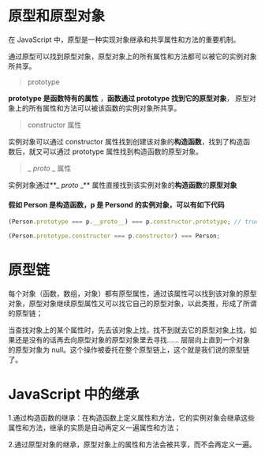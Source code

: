 # 原型和原型对象

在 JavaScript 中，原型是一种实现对象继承和共享属性和方法的重要机制。

通过原型可以找到原型对象，原型对象上的所有属性和方法都可以被它的实例对象所共享。

> prototype

**prototype 是函数特有的属性** ，**函数通过 prototype 找到它的原型对象**， 原型对象上的所有属性和方法可以被该函数的实例对象所共享。

> constructor 属性

实例对象可以通过 constructor 属性找到创建该对象的**构造函数**，找到了构造函数后，就又可以通过 prototype 属性找到构造函数的原型对象。

> \_ _proto_ \_ 属性

实例对象通过**\_ _proto_ \_** 属性直接找到该实例对象的**构造函数**的**原型对象**

#### 假如 Person 是构造函数，p 是 Persond 的实例对象，可以有如下代码

```javascript
(Person.prototype === p.__proto__) === p.constructor.prototype; // true

(Person.prototype.constructor === p.constructor) === Person;
```

# 原型链

每个对象（函数，数组，对象）都有原型属性，通过该属性可以找到该对象的原型对象，原型对象继续原型属性又可以找它自己的原型对象，以此类推，形成了所谓的原型链；

当查找对象上的某个属性时，先去该对象上找，找不到就去它的原型对象上找，如果还是没有的话再去向原型对象的原型对象里去寻找...... 层层向上直到一个对象的原型对象为 null。这个操作被委托在整个原型链上，这个就是我们说的原型链了。

# JavaScript 中的继承

1.通过构造函数的继承：在构造函数上定义属性和方法，它的实例对象会继承这些属性和方法，继承的实质是自动再定义一遍属性和方法；

2.通过原型对象的继承，原型对象上的属性和方法会被共享，而不会再定义一遍。
